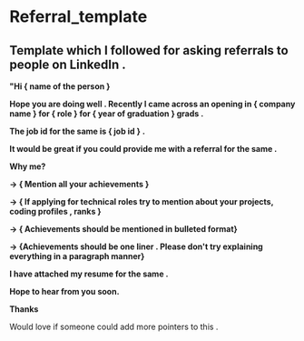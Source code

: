 # Referral_template

Template which I followed for asking referrals to people on LinkedIn .
<strong>
-
  "Hi { name of the person }

Hope you are doing well .
Recently I came across an opening in { company name } for { role } for { year of graduation } grads .

The job id for the same is { job id } .

It would be great if you could provide me with a referral for the same .

Why me?

-> { Mention all your achievements }

-> { If applying for technical roles try to mention about your projects, coding profiles , ranks }

-> { Achievements should be mentioned in bulleted format}

-> {Achievements should be one liner . Please don't try explaining everything in a paragraph manner}

I have attached my resume for the same .

Hope to hear from you soon.

Thanks

</strong>

Would love if someone could add more pointers to this .
